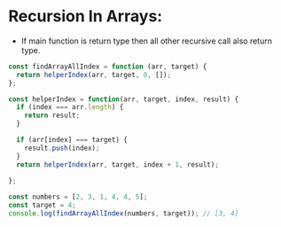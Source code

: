 # Recursion In Arrays:
- If main function is return type then all other recursive call also return type.
```javascript
const findArrayAllIndex = function (arr, target) {
  return helperIndex(arr, target, 0, []);
};

const helperIndex = function(arr, target, index, result) {
  if (index === arr.length) {
    return result;
  }

  if (arr[index] === target) {
    result.push(index);
  }
  return helperIndex(arr, target, index + 1, result);
  
};

const numbers = [2, 3, 1, 4, 4, 5];
const target = 4;
console.log(findArrayAllIndex(numbers, target)); // [3, 4]
```